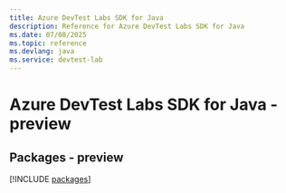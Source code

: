 ```yaml
---
title: Azure DevTest Labs SDK for Java
description: Reference for Azure DevTest Labs SDK for Java
ms.date: 07/08/2025
ms.topic: reference
ms.devlang: java
ms.service: devtest-lab
---
```

# Azure DevTest Labs SDK for Java - preview
## Packages - preview
[!INCLUDE [packages](devtest-labs-index.md)]